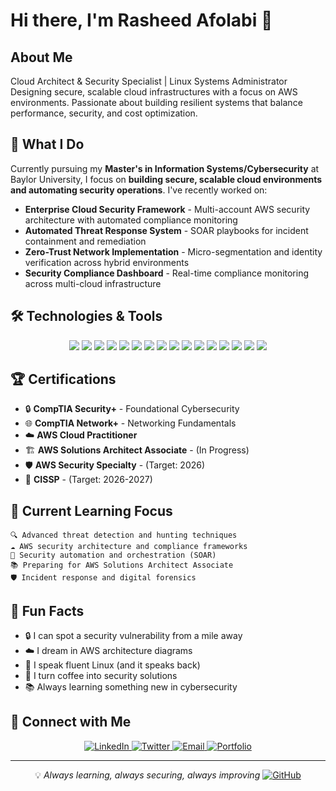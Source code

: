# Hi there, I'm Rasheed Afolabi 👋

## About Me
Cloud Architect & Security Specialist | Linux Systems Administrator
Designing secure, scalable cloud infrastructures with a focus on AWS environments.
Passionate about building resilient systems that balance performance, security, and cost optimization.


## 🚀 What I Do
Currently pursuing my **Master's in Information Systems/Cybersecurity** at Baylor University, I focus on **building secure, scalable cloud environments and automating security operations**. I've recently worked on:

* **Enterprise Cloud Security Framework** - Multi-account AWS security architecture with automated compliance monitoring
* **Automated Threat Response System** - SOAR playbooks for incident containment and remediation
* **Zero-Trust Network Implementation** - Micro-segmentation and identity verification across hybrid environments
* **Security Compliance Dashboard** - Real-time compliance monitoring across multi-cloud infrastructure

## 🛠️ **Technologies & Tools**

<div align="center">

<!-- Cloud Platforms -->
<img src="https://img.shields.io/badge/AWS-FF9900?style=for-the-badge&logo=amazon-aws&logoColor=white" />
<img src="https://img.shields.io/badge/Microsoft_Azure-0078D4?style=for-the-badge&logo=microsoft-azure&logoColor=white" />
<img src="https://img.shields.io/badge/Google_Cloud-4285F4?style=for-the-badge&logo=google-cloud&logoColor=white" />

<!-- Programming Languages -->
<img src="https://img.shields.io/badge/Python-FFD43B?style=for-the-badge&logo=python&logoColor=blue" />
<img src="https://img.shields.io/badge/Bash-4EAA25?style=for-the-badge&logo=gnu-bash&logoColor=white" />
<img src="https://img.shields.io/badge/PowerShell-5391FE?style=for-the-badge&logo=powershell&logoColor=white" />

<!-- Infrastructure as Code -->
<img src="https://img.shields.io/badge/Terraform-623CE4?style=for-the-badge&logo=terraform&logoColor=white" />
<img src="https://img.shields.io/badge/Ansible-EE0000?style=for-the-badge&logo=ansible&logoColor=white" />
<img src="https://img.shields.io/badge/CloudFormation-FF9900?style=for-the-badge&logo=amazon-aws&logoColor=white" />

<!-- Security Tools -->
<img src="https://img.shields.io/badge/Wireshark-1679A7?style=for-the-badge&logo=wireshark&logoColor=white" />
<img src="https://img.shields.io/badge/Metasploit-2596CD?style=for-the-badge&logo=metasploit&logoColor=white" />

<!-- Monitoring & SIEM -->
<img src="https://img.shields.io/badge/Splunk-000000?style=for-the-badge&logo=splunk&logoColor=white" />

<!-- Operating Systems -->
<img src="https://img.shields.io/badge/Linux-FCC624?style=for-the-badge&logo=linux&logoColor=black" />
<img src="https://img.shields.io/badge/Ubuntu-E95420?style=for-the-badge&logo=ubuntu&logoColor=white" />

<!-- DevSecOps -->
<img src="https://img.shields.io/badge/GitLab_CI-FC6D26?style=for-the-badge&logo=gitlab&logoColor=white" />
<img src="https://img.shields.io/badge/GitHub_Actions-2088FF?style=for-the-badge&logo=github-actions&logoColor=white" />

</div>


## 🏆 Certifications

* 🔒 **CompTIA Security+** - Foundational Cybersecurity
* 🌐 **CompTIA Network+** - Networking Fundamentals  
* ☁️ **AWS Cloud Practitioner** 
* 🏗️ **AWS Solutions Architect Associate** - (In Progress)
* 🛡️ **AWS Security Specialty** - (Target: 2026)
* 🔐 **CISSP** - (Target: 2026-2027)

## 🎯 Current Learning Focus

```
🔍 Advanced threat detection and hunting techniques
☁️ AWS security architecture and compliance frameworks  
🤖 Security automation and orchestration (SOAR)
📚 Preparing for AWS Solutions Architect Associate
🛡️ Incident response and digital forensics
```

## 🌟 Fun Facts
- 🔒 I can spot a security vulnerability from a mile away
- ☁️ I dream in AWS architecture diagrams
- 🐧 I speak fluent Linux (and it speaks back)
- 🚨 I turn coffee into security solutions
- 📚 Always learning something new in cybersecurity

## 📱 **Connect with Me**

<div align="center">
  
<a href="https://linkedin.com/in/rasheedafolabi1">
<img src="https://img.shields.io/badge/LinkedIn-0A66C2?style=for-the-badge&logo=linkedin&logoColor=white" alt="LinkedIn" />
</a>

<a href="https://twitter.com/thisisrasheed_"> 
<img src="https://img.shields.io/badge/Twitter-1DA1F2?style=for-the-badge&logo=twitter&logoColor=white" alt="Twitter" />
</a>

<a href="mailto:rasheed_afolabi1@yahoo.com">
<img src="https://img.shields.io/badge/Email-EA4335?style=for-the-badge&logo=gmail&logoColor=white" alt="Email" />
</a>

<a href="https://rasheedafolabi.com">
<img src="https://img.shields.io/badge/Portfolio-000000?style=for-the-badge&logo=About.me&logoColor=white" alt="Portfolio" />
</a>


</div>

---

<div align="center">

💡 *Always learning, always securing, always improving*
<a href="https://github.com/rasheed-afolabi">
<img src="https://img.shields.io/badge/GitHub-181717?style=for-the-badge&logo=github&logoColor=white" alt="GitHub" />
</a>


</div>

